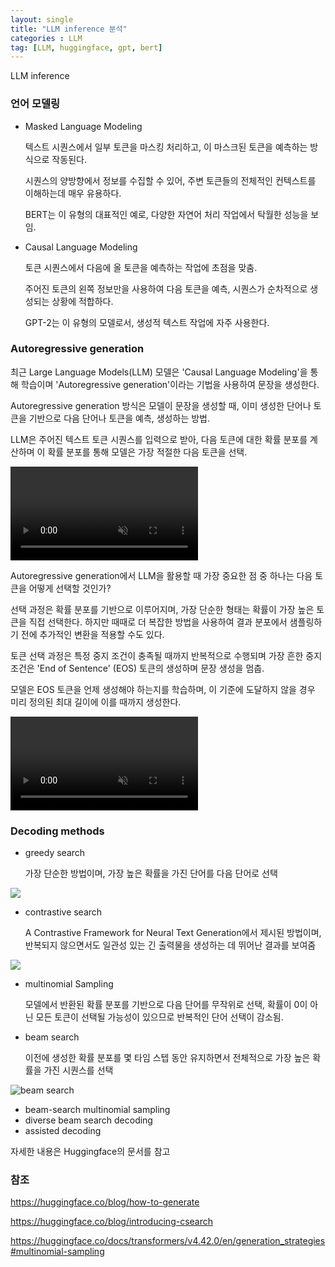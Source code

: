 ```yaml
---
layout: single
title: "LLM inference 분석"
categories : LLM
tag: [LLM, huggingface, gpt, bert]
---
```


LLM inference

### 언어 모델링

- Masked Language Modeling

    텍스트 시퀀스에서 일부 토큰을 마스킹 처리하고, 이 마스크된 토큰을 예측하는 방식으로 작동된다.
    
    시퀀스의 양방향에서 정보를 수집할 수 있어, 주변 토큰들의 전체적인 컨텍스트를 이해하는데 매우 유용하다.
    
    BERT는 이 유형의 대표적인 예로, 다양한 자연어 처리 작업에서 탁월한 성능을 보임.

- Causal Language Modeling

    토큰 시퀀스에서 다음에 올 토큰을 예측하는 작업에 초점을 맞춤.
    
    주어진 토큰의 왼쪽 정보만을 사용하여 다음 토큰을 예측, 시퀀스가 순차적으로 생성되는 상황에 적합하다.
    
    GPT-2는 이 유형의 모델로서, 생성적 텍스트 작업에 자주 사용한다.

### Autoregressive generation

최근 Large Language Models(LLM) 모델은 'Causal Language Modeling'을 통해 학습이며 'Autoregressive generation'이라는 기법을 사용하여 문장을 생성한다.

Autoregressive generation 방식은 모델이 문장을 생성할 때, 이미 생성한 단어나 토큰을 기반으로 다음 단어나 토큰을 예측, 생성하는 방법.

LLM은 주어진 텍스트 토큰 시퀀스를 입력으로 받아, 다음 토큰에 대한 확률 분포를 계산하며 이 확률 분포를 통해 모델은 가장 적절한 다음 토큰을 선택.

<video style="max-width: 90%; margin: auto;" autoplay="" loop="" muted="" playsinline="" src="https://huggingface.co/datasets/huggingface/documentation-images/resolve/main/blog/assisted-generation/gif_1_1080p.mov"></video>

Autoregressive generation에서 LLM을 활용할 때 가장 중요한 점 중 하나는 다음 토큰을 어떻게 선택할 것인가?

선택 과정은 확률 분포를 기반으로 이루어지며, 가장 단순한 형태는 확률이 가장 높은 토큰을 직접 선택한다. 하지만 때때로 더 복잡한 방법을 사용하여 결과 분포에서 샘플링하기 전에 추가적인 변환을 적용할 수도 있다.

토큰 선택 과정은 특정 중지 조건이 충족될 때까지 반복적으로 수행되며 가장 흔한 중지 조건은 'End of Sentence' (EOS) 토큰의 생성하며 문장 생성을 멈춥.

모델은 EOS 토큰을 언제 생성해야 하는지를 학습하며, 이 기준에 도달하지 않을 경우 미리 정의된 최대 길이에 이를 때까지 생성한다.

<video style="max-width: 90%; margin: auto;" autoplay="" loop="" muted="" playsinline="" src="https://huggingface.co/datasets/huggingface/documentation-images/resolve/main/blog/assisted-generation/gif_2_1080p.mov"></video>

### Decoding methods

- greedy search

    가장 단순한 방법이며, 가장 높은 확률을 가진 단어를 다음 단어로 선택
<img src="https://blog.kakaocdn.net/dn/Cn1NM/btstQVXStBw/kRjqFIlL3LShyoy9LSFSak/img.png">

- contrastive search

    A Contrastive Framework for Neural Text Generation에서 제시된 방법이며, 반복되지 않으면서도 일관성 있는 긴 출력물을 생성하는 데 뛰어난 결과를 보여줌
<img src="https://huggingface.co/blog/assets/115_introducing_contrastive_search/formulation.png">

- multinomial Sampling

    모델에서 반환된 확률 분포를 기반으로 다음 단어를 무작위로 선택, 확률이 0이 아닌 모든 토큰이 선택될 가능성이 있으므로 반복적인 단어 선택이 감소됨.

- beam search

    이전에 생성한 확률 분포를 몇 타임 스텝 동안 유지하면서 전체적으로 가장 높은 확률을 가진 시퀀스를 선택  
<img src="https://huggingface.co/blog/assets/02_how-to-generate/beam_search.png" alt="beam search" style="margin: auto; display: block;">

- beam-search multinomial sampling
- diverse beam search decoding
- assisted decoding

자세한 내용은 Huggingface의 문서를 참고

### 참조

https://huggingface.co/blog/how-to-generate

https://huggingface.co/blog/introducing-csearch

https://huggingface.co/docs/transformers/v4.42.0/en/generation_strategies#multinomial-sampling